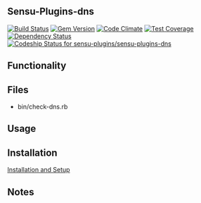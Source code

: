 ## Sensu-Plugins-dns

[ ![Build Status](https://travis-ci.org/sensu-plugins/sensu-plugins-dns.svg?branch=master)](https://travis-ci.org/sensu-plugins/sensu-plugins-dns)
[![Gem Version](https://badge.fury.io/rb/sensu-plugins-dns.svg)](http://badge.fury.io/rb/sensu-plugins-dns)
[![Code Climate](https://codeclimate.com/github/sensu-plugins/sensu-plugins-dns/badges/gpa.svg)](https://codeclimate.com/github/sensu-plugins/sensu-plugins-dns)
[![Test Coverage](https://codeclimate.com/github/sensu-plugins/sensu-plugins-dns/badges/coverage.svg)](https://codeclimate.com/github/sensu-plugins/sensu-plugins-dns)
[![Dependency Status](https://gemnasium.com/sensu-plugins/sensu-plugins-dns.svg)](https://gemnasium.com/sensu-plugins/sensu-plugins-dns)
[ ![Codeship Status for sensu-plugins/sensu-plugins-dns](https://codeship.com/projects/2f39b7d0-d5af-0132-5eda-2a31c2fb7a04/status?branch=master)](https://codeship.com/projects/78143)

## Functionality

## Files
 * bin/check-dns.rb

## Usage

## Installation

[Installation and Setup](https://github.com/sensu-plugins/documentation/blob/master/user_docs/installation_instructions.md)

## Notes
